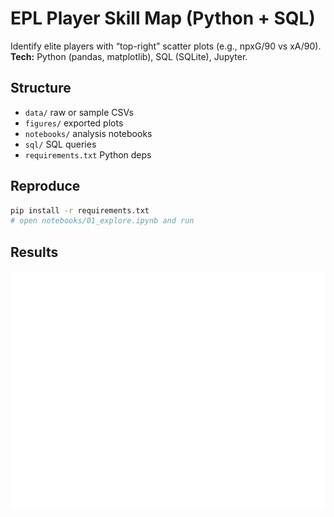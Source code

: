 # EPL Player Skill Map (Python + SQL)
Identify elite players with “top-right” scatter plots (e.g., npxG/90 vs xA/90).
**Tech:** Python (pandas, matplotlib), SQL (SQLite), Jupyter.

## Structure
- `data/` raw or sample CSVs
- `figures/` exported plots
- `notebooks/` analysis notebooks
- `sql/` SQL queries
- `requirements.txt` Python deps

## Reproduce
```bash
pip install -r requirements.txt
# open notebooks/01_explore.ipynb and run
```

## Results
![npxG vs xA](figures/demo_scatter.png)